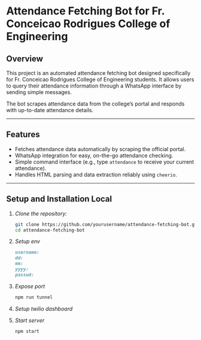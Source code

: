# Attendance Fetching Bot for Fr. Conceicao Rodrigues College of Engineering

## Overview

This project is an automated attendance fetching bot designed specifically for Fr. Conceicao Rodrigues College of Engineering students. It allows users to query their attendance information through a WhatsApp interface by sending simple messages.

The bot scrapes attendance data from the college’s portal and responds with up-to-date attendance details.

---

## Features

- Fetches attendance data automatically by scraping the official portal.
- WhatsApp integration for easy, on-the-go attendance checking.
- Simple command interface (e.g., type `attendance` to receive your current attendance).
- Handles HTML parsing and data extraction reliably using `cheerio`.

---

## Setup and Installation Local

1. *Clone the repository:*

   ```bash
   git clone https://github.com/yourusername/attendance-fetching-bot.git
   cd attendance-fetching-bot
   ```

2. *Setup env*
    ```md
    username:
    dd:
    mm:
    yyyy:
    passwd:
    ```

3. *Expose port*
    ```bash
    npm run tunnel
    ```

2. *Setup twilio dashboard*

4. *Start server*
    ```bash
    npm start
    ```